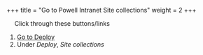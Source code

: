 +++
title = "Go to Powell Intranet Site collections"
weight = 2
+++

&emsp; Click through these buttons/links

1. [Go to Deploy](./to_deploy.md)
2. Under *Deploy*, *Site collections*
